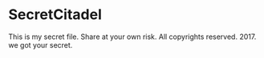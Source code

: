 # SecretCitadel
This is my secret file. Share at your own risk. All copyrights reserved. 2017.
we got your secret.
